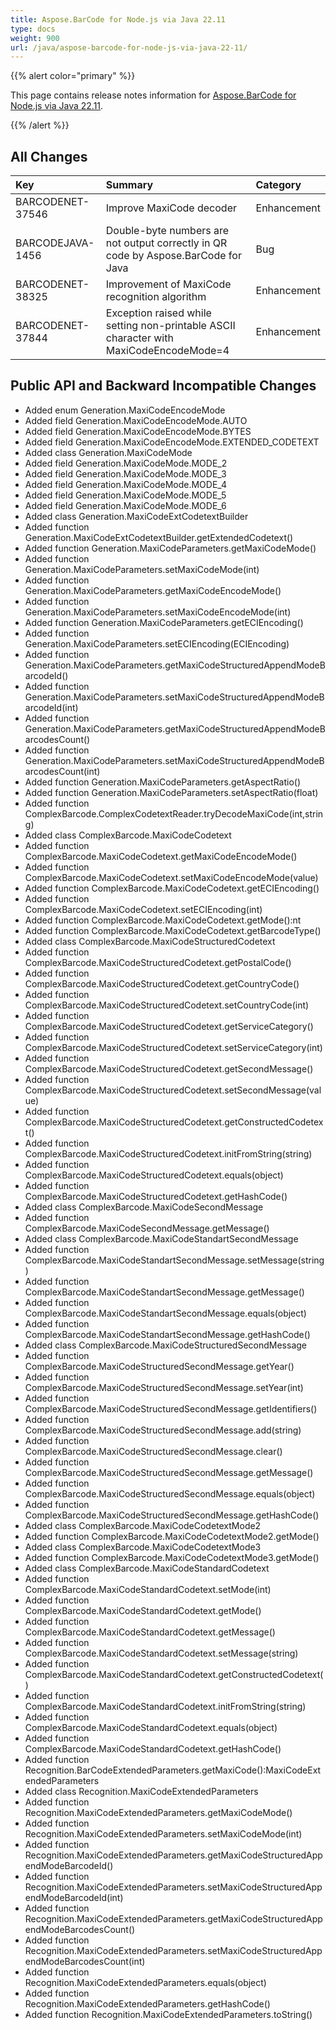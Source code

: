 ```yaml
---
title: Aspose.BarCode for Node.js via Java 22.11
type: docs
weight: 900
url: /java/aspose-barcode-for-node-js-via-java-22-11/
---
```


{{% alert color="primary" %}} 

This page contains release notes information for [Aspose.BarCode for Node.js via Java 22.11](https://downloads.aspose.com/barcode/nodejs/new-releases/aspose.barcode-for-node.js-via-java-22.11/).

{{% /alert %}} 
## **All Changes**

|**Key**|**Summary**|**Category**|
| :- | :- | :- |
|BARCODENET-37546|Improve MaxiCode decoder|Enhancement|
|BARCODEJAVA-1456|Double-byte numbers are not output correctly in QR code by Aspose.BarCode for Java|Bug|
|BARCODENET-38325|Improvement of MaxiCode recognition algorithm|Enhancement|
|BARCODENET-37844|Exception raised while setting non-printable ASCII character with MaxiCodeEncodeMode=4|Enhancement|


## **Public API and Backward Incompatible Changes**

- Added enum Generation.MaxiCodeEncodeMode
- Added field Generation.MaxiCodeEncodeMode.AUTO
- Added field Generation.MaxiCodeEncodeMode.BYTES
- Added field Generation.MaxiCodeEncodeMode.EXTENDED_CODETEXT
- Added class Generation.MaxiCodeMode
- Added field Generation.MaxiCodeMode.MODE_2
- Added field Generation.MaxiCodeMode.MODE_3
- Added field Generation.MaxiCodeMode.MODE_4
- Added field Generation.MaxiCodeMode.MODE_5
- Added field Generation.MaxiCodeMode.MODE_6
- Added class Generation.MaxiCodeExtCodetextBuilder
- Added function Generation.MaxiCodeExtCodetextBuilder.getExtendedCodetext()
- Added function Generation.MaxiCodeParameters.getMaxiCodeMode()
- Added function Generation.MaxiCodeParameters.setMaxiCodeMode(int)
- Added function Generation.MaxiCodeParameters.getMaxiCodeEncodeMode()
- Added function Generation.MaxiCodeParameters.setMaxiCodeEncodeMode(int)
- Added function Generation.MaxiCodeParameters.getECIEncoding()
- Added function Generation.MaxiCodeParameters.setECIEncoding(ECIEncoding)
- Added function Generation.MaxiCodeParameters.getMaxiCodeStructuredAppendModeBarcodeId()
- Added function Generation.MaxiCodeParameters.setMaxiCodeStructuredAppendModeBarcodeId(int)
- Added function Generation.MaxiCodeParameters.getMaxiCodeStructuredAppendModeBarcodesCount()
- Added function Generation.MaxiCodeParameters.setMaxiCodeStructuredAppendModeBarcodesCount(int)
- Added function Generation.MaxiCodeParameters.getAspectRatio()
- Added function Generation.MaxiCodeParameters.setAspectRatio(float)
- Added function ComplexBarcode.ComplexCodetextReader.tryDecodeMaxiCode(int,string)
- Added class ComplexBarcode.MaxiCodeCodetext
- Added function ComplexBarcode.MaxiCodeCodetext.getMaxiCodeEncodeMode()
- Added function ComplexBarcode.MaxiCodeCodetext.setMaxiCodeEncodeMode(value)
- Added function ComplexBarcode.MaxiCodeCodetext.getECIEncoding()
- Added function ComplexBarcode.MaxiCodeCodetext.setECIEncoding(int)
- Added function ComplexBarcode.MaxiCodeCodetext.getMode():nt
- Added function ComplexBarcode.MaxiCodeCodetext.getBarcodeType()
- Added class ComplexBarcode.MaxiCodeStructuredCodetext
- Added function ComplexBarcode.MaxiCodeStructuredCodetext.getPostalCode()
- Added function ComplexBarcode.MaxiCodeStructuredCodetext.getCountryCode()
- Added function ComplexBarcode.MaxiCodeStructuredCodetext.setCountryCode(int)
- Added function ComplexBarcode.MaxiCodeStructuredCodetext.getServiceCategory()
- Added function ComplexBarcode.MaxiCodeStructuredCodetext.setServiceCategory(int)
- Added function ComplexBarcode.MaxiCodeStructuredCodetext.getSecondMessage()
- Added function ComplexBarcode.MaxiCodeStructuredCodetext.setSecondMessage(value)
- Added function ComplexBarcode.MaxiCodeStructuredCodetext.getConstructedCodetext()
- Added function ComplexBarcode.MaxiCodeStructuredCodetext.initFromString(string)
- Added function ComplexBarcode.MaxiCodeStructuredCodetext.equals(object)
- Added function ComplexBarcode.MaxiCodeStructuredCodetext.getHashCode()
- Added class ComplexBarcode.MaxiCodeSecondMessage
- Added function ComplexBarcode.MaxiCodeSecondMessage.getMessage()
- Added class ComplexBarcode.MaxiCodeStandartSecondMessage
- Added function ComplexBarcode.MaxiCodeStandartSecondMessage.setMessage(string)
- Added function ComplexBarcode.MaxiCodeStandartSecondMessage.getMessage()
- Added function ComplexBarcode.MaxiCodeStandartSecondMessage.equals(object)
- Added function ComplexBarcode.MaxiCodeStandartSecondMessage.getHashCode()
- Added class ComplexBarcode.MaxiCodeStructuredSecondMessage
- Added function ComplexBarcode.MaxiCodeStructuredSecondMessage.getYear()
- Added function ComplexBarcode.MaxiCodeStructuredSecondMessage.setYear(int)
- Added function ComplexBarcode.MaxiCodeStructuredSecondMessage.getIdentifiers()
- Added function ComplexBarcode.MaxiCodeStructuredSecondMessage.add(string)
- Added function ComplexBarcode.MaxiCodeStructuredSecondMessage.clear()
- Added function ComplexBarcode.MaxiCodeStructuredSecondMessage.getMessage()
- Added function ComplexBarcode.MaxiCodeStructuredSecondMessage.equals(object)
- Added function ComplexBarcode.MaxiCodeStructuredSecondMessage.getHashCode()
- Added class ComplexBarcode.MaxiCodeCodetextMode2
- Added function ComplexBarcode.MaxiCodeCodetextMode2.getMode()
- Added class ComplexBarcode.MaxiCodeCodetextMode3
- Added function ComplexBarcode.MaxiCodeCodetextMode3.getMode()
- Added class ComplexBarcode.MaxiCodeStandardCodetext
- Added function ComplexBarcode.MaxiCodeStandardCodetext.setMode(int)
- Added function ComplexBarcode.MaxiCodeStandardCodetext.getMode()
- Added function ComplexBarcode.MaxiCodeStandardCodetext.getMessage()
- Added function ComplexBarcode.MaxiCodeStandardCodetext.setMessage(string)
- Added function ComplexBarcode.MaxiCodeStandardCodetext.getConstructedCodetext()
- Added function ComplexBarcode.MaxiCodeStandardCodetext.initFromString(string)
- Added function ComplexBarcode.MaxiCodeStandardCodetext.equals(object)
- Added function ComplexBarcode.MaxiCodeStandardCodetext.getHashCode()
- Added function Recognition.BarCodeExtendedParameters.getMaxiCode():MaxiCodeExtendedParameters
- Added class Recognition.MaxiCodeExtendedParameters
- Added function Recognition.MaxiCodeExtendedParameters.getMaxiCodeMode()
- Added function Recognition.MaxiCodeExtendedParameters.setMaxiCodeMode(int)
- Added function Recognition.MaxiCodeExtendedParameters.getMaxiCodeStructuredAppendModeBarcodeId()
- Added function Recognition.MaxiCodeExtendedParameters.setMaxiCodeStructuredAppendModeBarcodeId(int)
- Added function Recognition.MaxiCodeExtendedParameters.getMaxiCodeStructuredAppendModeBarcodesCount()
- Added function Recognition.MaxiCodeExtendedParameters.setMaxiCodeStructuredAppendModeBarcodesCount(int)
- Added function Recognition.MaxiCodeExtendedParameters.equals(object)
- Added function Recognition.MaxiCodeExtendedParameters.getHashCode()
- Added function Recognition.MaxiCodeExtendedParameters.toString()
